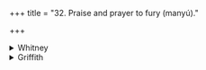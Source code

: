 +++
title = "32. Praise and prayer to fury (manyú)."

+++

<details><summary>Whitney</summary>

### Comment
This hymn ⌊which is RV. x. 83⌋ goes in all respects with hymn 31, which see.


### Translations
Translated: by the RV. translators; and Griffith, i. 174; Weber, xviii. 129.
</details>

<details><summary>Griffith</summary>

A hymn to Manyu
</details>
